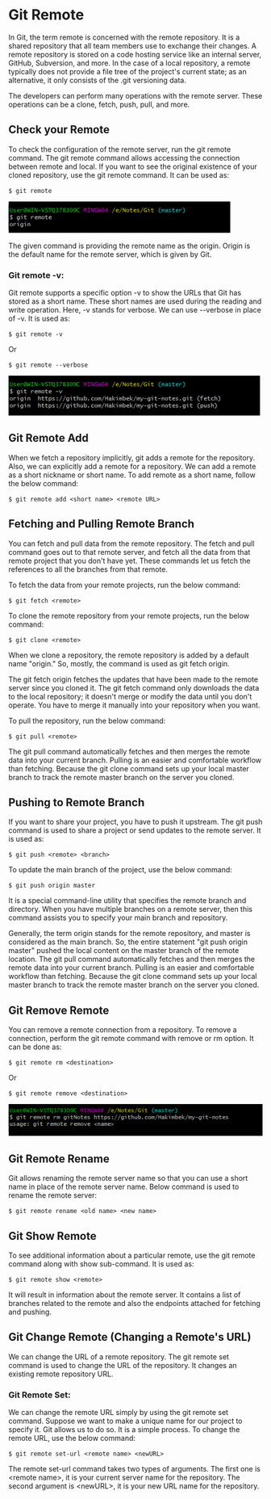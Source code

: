 # Git Remote
In Git, the term remote is concerned with the remote repository. It is a shared repository that all team members use to exchange their changes. A remote repository is stored on a code hosting service like an internal server, GitHub, Subversion, and more. In the case of a local repository, a remote typically does not provide a file tree of the project's current state; as an alternative, it only consists of the .git versioning data.

The developers can perform many operations with the remote server. These operations can be a clone, fetch, push, pull, and more. 

## Check your Remote
To check the configuration of the remote server, run the git remote command. The git remote command allows accessing the connection between remote and local. If you want to see the original existence of your cloned repository, use the git remote command. It can be used as:

```
$ git remote  
```

![remote](image/remote.png)

The given command is providing the remote name as the origin. Origin is the default name for the remote server, which is given by Git.

### Git remote -v:
Git remote supports a specific option -v to show the URLs that Git has stored as a short name. These short names are used during the reading and write operation. Here, -v stands for verbose. We can use --verbose in place of -v. It is used as:
```
$ git remote -v  
```

Or

```
$ git remote --verbose  
```

![v](image/v.png)

## Git Remote Add
When we fetch a repository implicitly, git adds a remote for the repository. Also, we can explicitly add a remote for a repository. We can add a remote as a short nickname or short name. To add remote as a short name, follow the below command:

```
$ git remote add <short name> <remote URL>  
```

## Fetching and Pulling Remote Branch
You can fetch and pull data from the remote repository. The fetch and pull command goes out to that remote server, and fetch all the data from that remote project that you don't have yet. These commands let us fetch the references to all the branches from that remote.

To fetch the data from your remote projects, run the below command:
```
$ git fetch <remote>  
```
To clone the remote repository from your remote projects, run the below command:
```
$ git clone <remote>  
```
When we clone a repository, the remote repository is added by a default name "origin." So, mostly, the command is used as git fetch origin.

The git fetch origin fetches the updates that have been made to the remote server since you cloned it. The git fetch command only downloads the data to the local repository; it doesn't merge or modify the data until you don't operate. You have to merge it manually into your repository when you want.

To pull the repository, run the below command:
```
$ git pull <remote>  
```

The git pull command automatically fetches and then merges the remote data into your current branch. Pulling is an easier and comfortable workflow than fetching. Because the git clone command sets up your local master branch to track the remote master branch on the server you cloned.

## Pushing to Remote Branch
If you want to share your project, you have to push it upstream. The git push command is used to share a project or send updates to the remote server. It is used as:
```
$ git push <remote> <branch>  
```
To update the main branch of the project, use the below command:
```
$ git push origin master  
```
It is a special command-line utility that specifies the remote branch and directory. When you have multiple branches on a remote server, then this command assists you to specify your main branch and repository.

Generally, the term origin stands for the remote repository, and master is considered as the main branch. So, the entire statement "git push origin master" pushed the local content on the master branch of the remote location.
The git pull command automatically fetches and then merges the remote data into your current branch. Pulling is an easier and comfortable workflow than fetching. Because the git clone command sets up your local master branch to track the remote master branch on the server you cloned.

## Git Remove Remote
You can remove a remote connection from a repository. To remove a connection, perform the git remote command with remove or rm option. It can be done as:
```
$ git remote rm <destination>  
```
Or
```
$ git remote remove <destination>  
```

![rm](image/rm.png)

## Git Remote Rename
Git allows renaming the remote server name so that you can use a short name in place of the remote server name. Below command is used to rename the remote server:
```
$ git remote rename <old name> <new name>  
```

## Git Show Remote
To see additional information about a particular remote, use the git remote command along with show sub-command. It is used as:

```
$ git remote show <remote>  
```

It will result in information about the remote server. It contains a list of branches related to the remote and also the endpoints attached for fetching and pushing.

## Git Change Remote (Changing a Remote's URL)
We can change the URL of a remote repository. The git remote set command is used to change the URL of the repository. It changes an existing remote repository URL.

### Git Remote Set:
We can change the remote URL simply by using the git remote set command. Suppose we want to make a unique name for our project to specify it. Git allows us to do so. It is a simple process. To change the remote URL, use the below command:

```
$ git remote set-url <remote name> <newURL>  
```

The remote set-url command takes two types of arguments. The first one is \<remote name\>, it is your current server name for the repository. The second argument is \<newURL\>, it is your new URL name for the repository.
